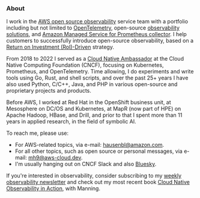 ### About

I work in the [AWS open source observability](https://aws.amazon.com/products/management-and-governance/use-cases/monitoring-and-observability/) service team with a portfolio including but not limited to [OpenTelemetry](https://aws.amazon.com/otel/), open-source [observability solutions](https://docs.aws.amazon.com/grafana/latest/userguide/AMG_solutions.html), and [Amazon Managed Service for Prometheus collector](https://docs.aws.amazon.com/prometheus/latest/userguide/AMP-collector.html). I help customers to successfully introduce open-source observability, based on a [Return on Investment (RoI)-Driven](https://arxiv.org/abs/2303.13402) strategy.

From 2018 to 2022 I served as a [Cloud Native Ambassador](https://www.cncf.io/people/ambassadors/) at the Cloud Native Computing Foundation (CNCF), focusing on Kubernetes, Prometheus, and OpenTelemetry. Time allowing, I do experiments and write tools using Go, Rust, and shell scripts, and over the past 25+ years I have also used Python, C/C++, Java, and PHP in various open-source and proprietary projects and products.

Before AWS, I worked at Red Hat in the OpenShift business unit, at Mesosphere on DC/OS and Kubernetes, at MapR (now part of HPE) on Apache Hadoop, HBase, and Drill, and prior to that I spent more than 11 years in applied research, in the field of symbolic AI.

To reach me, please use:

* For AWS-related topics, via e-mail: [hausenbl@amazon.com](mailto:hausenbl@amazon.com).
* For all other topics, such as open source or personal messages, via e-mail: [mh9@aws-cloud.dev](mailto:mh9@aws-cloud.dev).
* I'm usually hanging out on CNCF Slack and also [Bluesky](https://bsky.app/profile/mhausenblas.info).

If you're interested in observability, consider subscribing to my [weekly observability newsletter](http://o11y.news/) and check out my most recent book [Cloud Native Observability in Action](https://o11y-in-action.cloud/), with Manning.

